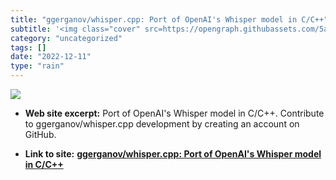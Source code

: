 ```yaml
---
title: "ggerganov/whisper.cpp: Port of OpenAI's Whisper model in C/C++"
subtitle: '<img class="cover" src=https://opengraph.githubassets.com/5abac2423220552327b527bde73618891aaa62dc0c...'
category: "uncategorized"
tags: []
date: "2022-12-11"
type: "rain"
---
```

<img class="cover" src=https://opengraph.githubassets.com/5abac2423220552327b527bde73618891aaa62dc0c42a1c2b8845dae29a1e7b6/ggerganov/whisper.cpp>



* **Web site excerpt:** Port of OpenAI's Whisper model in C/C++. Contribute to ggerganov/whisper.cpp development by creating an account on GitHub.

* **Link to site:** **[ggerganov/whisper.cpp: Port of OpenAI's Whisper model in C/C++](https://github.com/ggerganov/whisper.cpp)**